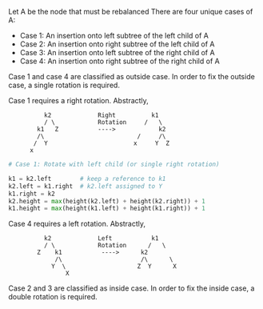 
Let A be the node that must be rebalanced
There are four unique cases of A:
- Case 1: An insertion onto left subtree of the left child of A
- Case 2: An insertion onto right subtree of the left child of A
- Case 3: An insertion onto left subtree of the right child of A
- Case 4: An insertion onto right subtree of the right child of A

Case 1 and case 4 are classified as outside case. In order to fix the outside
case, a single rotation is required.

Case 1 requires a right rotation. Abstractly,
```
          k2             Right          k1
          / \            Rotation     /   \  
        k1   Z           ---->            k2
        /\                          /     /\
       /  Y                        x     Y  Z
      x
```
```python
# Case 1: Rotate with left child (or single right rotation)

k1 = k2.left        # keep a reference to k1
k2.left = k1.right  # k2.left assigned to Y
k1.right = k2       
k2.height = max(height(k2.left) + height(k2.right)) + 1 
k1.height = max(height(k1.left) + height(k1.right)) + 1
```
Case 4 requires a left rotation. Abstractly, 
```
          k2             Left           k1
          / \            Rotation      /   \  
        Z    k1           ---->      k2     
             /\                      /\      \
            Y  \                    Z  Y      X  
                X
```

Case 2 and 3 are classified as inside case. In order to fix the inside case, a
double rotation is required.


